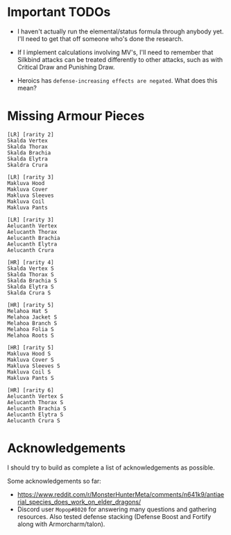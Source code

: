 # Important TODOs

- I haven't actually run the elemental/status formula through anybody yet. I'll need to get that off someone who's done the research.

- If I implement calculations involving MV's, I'll need to remember that Silkbind attacks can be treated differently to other attacks, such as with Critical Draw and Punishing Draw.

- Heroics has `defense-increasing effects are negated`. What does this mean?

# Missing Armour Pieces

```
[LR] [rarity 2]
Skalda Vertex
Skalda Thorax
Skalda Brachia
Skalda Elytra
Skaldra Crura
```

```
[LR] [rarity 3]
Makluva Hood
Makluva Cover
Makluva Sleeves
Makluva Coil
Makluva Pants
```

```
[LR] [rarity 3]
Aelucanth Vertex
Aelucanth Thorax
Aelucanth Brachia
Aelucanth Elytra
Aelucanth Crura
```

```
[HR] [rarity 4]
Skalda Vertex S
Skalda Thorax S
Skalda Brachia S
Skalda Elytra S
Skalda Crura S
```

```
[HR] [rarity 5]
Melahoa Hat S
Melahoa Jacket S
Melahoa Branch S
Melahoa Folia S
Melahoa Roots S
```

```
[HR] [rarity 5]
Makluva Hood S
Makluva Cover S
Makluva Sleeves S
Makluva Coil S
Makluva Pants S
```

```
[HR] [rarity 6]
Aelucanth Vertex S
Aelucanth Thorax S
Aelucanth Brachia S
Aelucanth Elytra S
Aelucanth Crura S
```

# Acknowledgements

I should try to build as complete a list of acknowledgements as possible.

Some acknowledgements so far:

- <https://www.reddit.com/r/MonsterHunterMeta/comments/n641k9/antiaerial_species_does_work_on_elder_dragons/>
- Discord user `Mopop#8020` for answering many questions and gathering resources. Also tested defense stacking (Defense Boost and Fortify along with Armorcharm/talon).

